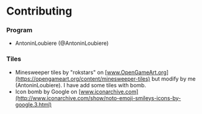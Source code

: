 # Contributing

### Program

 - AntoninLoubiere (@AntoninLoubiere)
 
 ### Tiles
 
  - Minesweeper tiles by "rokstars" on [www.OpenGameArt.org](https://opengameart.org/content/minesweeper-tiles) but modify by me (AntoninLoubiere). I have add some tiles with bomb.
  - Icon bomb by Google on [www.iconarchive.com](http://www.iconarchive.com/show/noto-emoji-smileys-icons-by-google.3.html)
